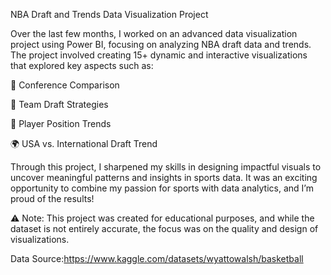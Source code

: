 NBA Draft and Trends Data Visualization Project 

Over the last few months, I worked on an advanced data visualization project using Power BI, focusing on analyzing NBA draft data and trends. The project involved creating 15+ dynamic and interactive visualizations that explored key aspects such as:

🏅 Conference Comparison

🔄 Team Draft Strategies

🏹 Player Position Trends

🌍 USA vs. International Draft Trend

Through this project, I sharpened my skills in designing impactful visuals to uncover meaningful patterns and insights in sports data. It was an exciting opportunity to combine my passion for sports with data analytics, and I’m proud of the results!

⚠️ Note: This project was created for educational purposes, and while the dataset is not entirely accurate, the focus was on the quality and design of visualizations.

Data Source:https://www.kaggle.com/datasets/wyattowalsh/basketball 

